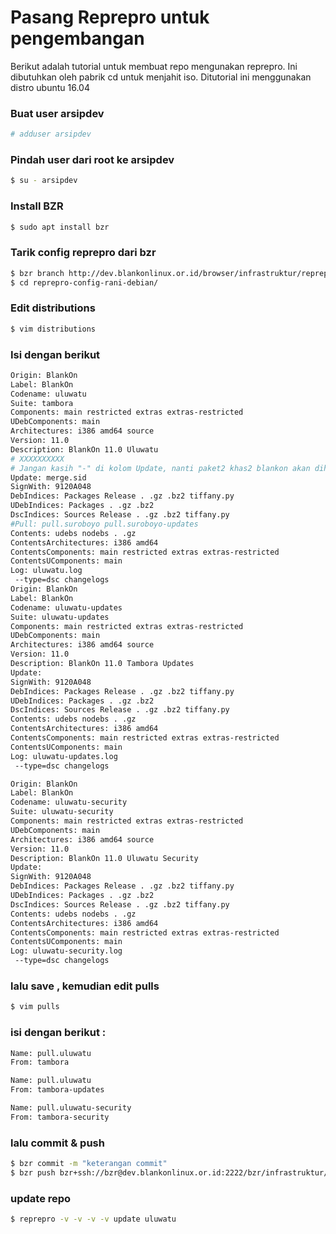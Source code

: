 # Pasang Reprepro untuk pengembangan

Berikut adalah tutorial untuk membuat repo mengunakan reprepro. Ini dibutuhkan oleh pabrik cd untuk menjahit iso.  Ditutorial ini menggunakan distro ubuntu 16.04

### Buat user arsipdev
```sh
# adduser arsipdev
```
### Pindah user dari root ke arsipdev
```sh
$ su - arsipdev
```
### Install BZR
```sh
$ sudo apt install bzr
```
### Tarik config reprepro dari bzr 
```sh
$ bzr branch http://dev.blankonlinux.or.id/browser/infrastruktur/reprepro-config-rani-debian
$ cd reprepro-config-rani-debian/
```

### Edit distributions
```sh
$ vim distributions
```
### Isi dengan berikut 
```sh
Origin: BlankOn
Label: BlankOn
Codename: uluwatu
Suite: tambora
Components: main restricted extras extras-restricted
UDebComponents: main
Architectures: i386 amd64 source
Version: 11.0
Description: BlankOn 11.0 Uluwatu
# XXXXXXXXXX
# Jangan kasih "-" di kolom Update, nanti paket2 khas2 blankon akan dihapus
Update: merge.sid
SignWith: 9120A048
DebIndices: Packages Release . .gz .bz2 tiffany.py
UDebIndices: Packages . .gz .bz2
DscIndices: Sources Release . .gz .bz2 tiffany.py
#Pull: pull.suroboyo pull.suroboyo-updates
Contents: udebs nodebs . .gz
ContentsArchitectures: i386 amd64
ContentsComponents: main restricted extras extras-restricted
ContentsUComponents: main
Log: uluwatu.log
 --type=dsc changelogs
Origin: BlankOn
Label: BlankOn
Codename: uluwatu-updates
Suite: uluwatu-updates
Components: main restricted extras extras-restricted
UDebComponents: main
Architectures: i386 amd64 source
Version: 11.0
Description: BlankOn 11.0 Tambora Updates
Update:
SignWith: 9120A048
DebIndices: Packages Release . .gz .bz2 tiffany.py
UDebIndices: Packages . .gz .bz2
DscIndices: Sources Release . .gz .bz2 tiffany.py
Contents: udebs nodebs . .gz
ContentsArchitectures: i386 amd64
ContentsComponents: main restricted extras extras-restricted
ContentsUComponents: main
Log: uluwatu-updates.log
 --type=dsc changelogs

Origin: BlankOn
Label: BlankOn
Codename: uluwatu-security
Suite: uluwatu-security
Components: main restricted extras extras-restricted
UDebComponents: main
Architectures: i386 amd64 source
Version: 11.0
Description: BlankOn 11.0 Uluwatu Security
Update:
SignWith: 9120A048
DebIndices: Packages Release . .gz .bz2 tiffany.py
UDebIndices: Packages . .gz .bz2
DscIndices: Sources Release . .gz .bz2 tiffany.py
Contents: udebs nodebs . .gz
ContentsArchitectures: i386 amd64
ContentsComponents: main restricted extras extras-restricted
ContentsUComponents: main
Log: uluwatu-security.log
 --type=dsc changelogs
```
### lalu save , kemudian edit pulls
```sh
$ vim pulls
```
### isi dengan berikut : 
```sh
Name: pull.uluwatu
From: tambora

Name: pull.uluwatu
From: tambora-updates

Name: pull.uluwatu-security
From: tambora-security
```
### lalu commit & push
```sh
$ bzr commit -m "keterangan commit"
$ bzr push bzr+ssh://bzr@dev.blankonlinux.or.id:2222/bzr/infrastruktur//reprepro-config-rani-debian
```

### update repo 
```sh
$ reprepro -v -v -v -v update uluwatu
```


